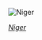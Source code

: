 
![Niger](https://www.gstatic.com/prettyearth/assets/full/1684.jpg)

*[Niger](https://www.google.com/maps/@16.001822,11.365184,13z/data=!3m1!1e3)*
